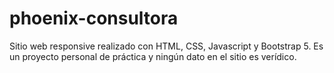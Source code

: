 # phoenix-consultora
Sitio web responsive realizado con HTML, CSS, Javascript y Bootstrap 5. Es un proyecto personal de práctica y ningún dato en el sitio es verídico.
